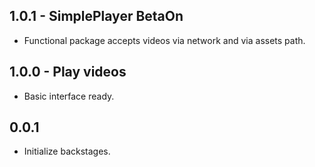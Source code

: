 ## 1.0.1 - SimplePlayer BetaOn

* Functional package accepts videos via network and via assets path.

## 1.0.0 - Play videos

* Basic interface ready.

## 0.0.1

* Initialize backstages.
